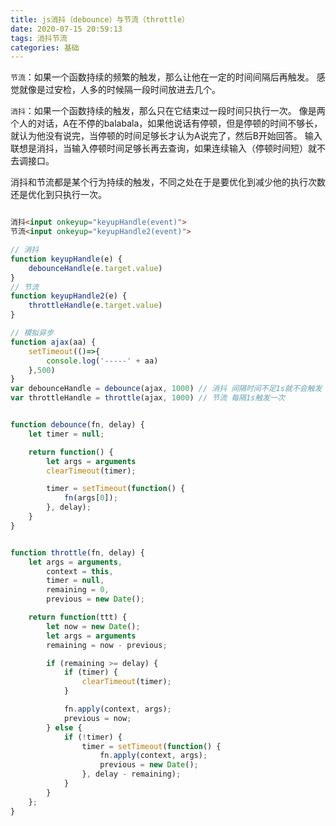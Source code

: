 ```yaml
---
title: js消抖（debounce）与节流（throttle）
date: 2020-07-15 20:59:13
tags: 消抖节流
categories: 基础
---
```


`节流`：如果一个函数持续的频繁的触发，那么让他在一定的时间间隔后再触发。
感觉就像是过安检，人多的时候隔一段时间放进去几个。

`消抖`：如果一个函数持续的触发，那么只在它结束过一段时间只执行一次。
像是两个人的对话，A在不停的balabala，如果他说话有停顿，但是停顿的时间不够长，就认为他没有说完，当停顿的时间足够长才认为A说完了，然后B开始回答。
输入联想是消抖，当输入停顿时间足够长再去查询，如果连续输入（停顿时间短）就不去调接口。

消抖和节流都是某个行为持续的触发，不同之处在于是要优化到减少他的执行次数还是优化到只执行一次。

```html

消抖<input onkeyup="keyupHandle(event)">
节流<input onkeyup="keyupHandle2(event)">
```

```js
// 消抖
function keyupHandle(e) {
    debounceHandle(e.target.value)
}
// 节流
function keyupHandle2(e) {
    throttleHandle(e.target.value)
}

// 模拟异步
function ajax(aa) {
    setTimeout(()=>{
        console.log('-----' + aa)
    },500)
}
var debounceHandle = debounce(ajax, 1000) // 消抖 间隔时间不足1s就不会触发
var throttleHandle = throttle(ajax, 1000) // 节流 每隔1s触发一次


function debounce(fn, delay) {
    let timer = null;

    return function() {
        let args = arguments
        clearTimeout(timer);

        timer = setTimeout(function() {
            fn(args[0]);
        }, delay);
    }
}


function throttle(fn, delay) {
    let args = arguments,
        context = this,
        timer = null,
        remaining = 0,
        previous = new Date();

    return function(ttt) {
        let now = new Date();
        let args = arguments
        remaining = now - previous;

        if (remaining >= delay) {
            if (timer) {
                clearTimeout(timer);
            }

            fn.apply(context, args);
            previous = now;
        } else {
            if (!timer) {
                timer = setTimeout(function() {
                    fn.apply(context, args);
                    previous = new Date();
                }, delay - remaining);
            }
        }
    };
}
```

